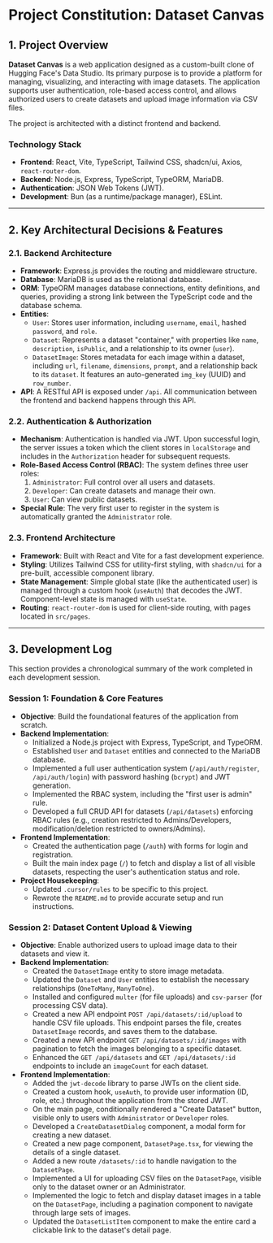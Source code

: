 # Project Constitution: Dataset Canvas

## 1. Project Overview

**Dataset Canvas** is a web application designed as a custom-built clone of Hugging Face's Data Studio. Its primary purpose is to provide a platform for managing, visualizing, and interacting with image datasets. The application supports user authentication, role-based access control, and allows authorized users to create datasets and upload image information via CSV files.

The project is architected with a distinct frontend and backend.

### Technology Stack

*   **Frontend**: React, Vite, TypeScript, Tailwind CSS, shadcn/ui, Axios, `react-router-dom`.
*   **Backend**: Node.js, Express, TypeScript, TypeORM, MariaDB.
*   **Authentication**: JSON Web Tokens (JWT).
*   **Development**: Bun (as a runtime/package manager), ESLint.

---

## 2. Key Architectural Decisions & Features

### 2.1. Backend Architecture

*   **Framework**: Express.js provides the routing and middleware structure.
*   **Database**: MariaDB is used as the relational database.
*   **ORM**: TypeORM manages database connections, entity definitions, and queries, providing a strong link between the TypeScript code and the database schema.
*   **Entities**:
    *   `User`: Stores user information, including `username`, `email`, hashed `password`, and `role`.
    *   `Dataset`: Represents a dataset "container," with properties like `name`, `description`, `isPublic`, and a relationship to its owner (`user`).
    *   `DatasetImage`: Stores metadata for each image within a dataset, including `url`, `filename`, `dimensions`, `prompt`, and a relationship back to its `dataset`. It features an auto-generated `img_key` (UUID) and `row_number`.
*   **API**: A RESTful API is exposed under `/api`. All communication between the frontend and backend happens through this API.

### 2.2. Authentication & Authorization

*   **Mechanism**: Authentication is handled via JWT. Upon successful login, the server issues a token which the client stores in `localStorage` and includes in the `Authorization` header for subsequent requests.
*   **Role-Based Access Control (RBAC)**: The system defines three user roles:
    1.  `Administrator`: Full control over all users and datasets.
    2.  `Developer`: Can create datasets and manage their own.
    3.  `User`: Can view public datasets.
*   **Special Rule**: The very first user to register in the system is automatically granted the `Administrator` role.

### 2.3. Frontend Architecture

*   **Framework**: Built with React and Vite for a fast development experience.
*   **Styling**: Utilizes Tailwind CSS for utility-first styling, with `shadcn/ui` for a pre-built, accessible component library.
*   **State Management**: Simple global state (like the authenticated user) is managed through a custom hook (`useAuth`) that decodes the JWT. Component-level state is managed with `useState`.
*   **Routing**: `react-router-dom` is used for client-side routing, with pages located in `src/pages`.

---

## 3. Development Log

This section provides a chronological summary of the work completed in each development session.

### Session 1: Foundation & Core Features

*   **Objective**: Build the foundational features of the application from scratch.
*   **Backend Implementation**:
    *   Initialized a Node.js project with Express, TypeScript, and TypeORM.
    *   Established `User` and `Dataset` entities and connected to the MariaDB database.
    *   Implemented a full user authentication system (`/api/auth/register`, `/api/auth/login`) with password hashing (`bcrypt`) and JWT generation.
    *   Implemented the RBAC system, including the "first user is admin" rule.
    *   Developed a full CRUD API for datasets (`/api/datasets`) enforcing RBAC rules (e.g., creation restricted to Admins/Developers, modification/deletion restricted to owners/Admins).
*   **Frontend Implementation**:
    *   Created the authentication page (`/auth`) with forms for login and registration.
    *   Built the main index page (`/`) to fetch and display a list of all visible datasets, respecting the user's authentication status and role.
*   **Project Housekeeping**:
    *   Updated `.cursor/rules` to be specific to this project.
    *   Rewrote the `README.md` to provide accurate setup and run instructions.

### Session 2: Dataset Content Upload & Viewing

*   **Objective**: Enable authorized users to upload image data to their datasets and view it.
*   **Backend Implementation**:
    *   Created the `DatasetImage` entity to store image metadata.
    *   Updated the `Dataset` and `User` entities to establish the necessary relationships (`OneToMany`, `ManyToOne`).
    *   Installed and configured `multer` (for file uploads) and `csv-parser` (for processing CSV data).
    *   Created a new API endpoint `POST /api/datasets/:id/upload` to handle CSV file uploads. This endpoint parses the file, creates `DatasetImage` records, and saves them to the database.
    *   Created a new API endpoint `GET /api/datasets/:id/images` with pagination to fetch the images belonging to a specific dataset.
    *   Enhanced the `GET /api/datasets` and `GET /api/datasets/:id` endpoints to include an `imageCount` for each dataset.
*   **Frontend Implementation**:
    *   Added the `jwt-decode` library to parse JWTs on the client side.
    *   Created a custom hook, `useAuth`, to provide user information (ID, role, etc.) throughout the application from the stored JWT.
    *   On the main page, conditionally rendered a "Create Dataset" button, visible only to users with `Administrator` or `Developer` roles.
    *   Developed a `CreateDatasetDialog` component, a modal form for creating a new dataset.
    *   Created a new page component, `DatasetPage.tsx`, for viewing the details of a single dataset.
    *   Added a new route `/datasets/:id` to handle navigation to the `DatasetPage`.
    *   Implemented a UI for uploading CSV files on the `DatasetPage`, visible only to the dataset owner or an Administrator.
    *   Implemented the logic to fetch and display dataset images in a table on the `DatasetPage`, including a pagination component to navigate through large sets of images.
    *   Updated the `DatasetListItem` component to make the entire card a clickable link to the dataset's detail page.
